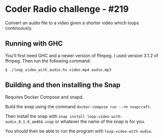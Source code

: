 # Coder Radio challenge - #219

Convert an audio file to a video given a shorter video which loops continuously.

## Running with GHC

You'll first need GHC and a newer version of ffmpeg. I used version 3.1.2 of ffmpeg. Then run the following command:

```
$ ./loop_video_with_audio.hs video.mp4 audio.mp3
```

## Building and then installing the Snap

Requires Docker Compose and snapd.

Build the snap using the command `docker-compose run --rm snapcraft`.

Then install the snap with `snap install loop-video-with-audio_0.1.0_amd64.snap` or whatever the name of the snap is for you.

You should then be able to run the program with `loop-video-with-audio`.
